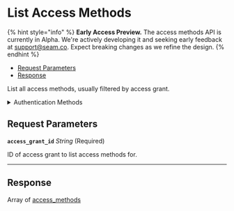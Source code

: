 # List Access Methods
{% hint style="info" %}
**Early Access Preview.** The access methods API is currently in Alpha. We're actively developing it and seeking early feedback at [support@seam.co](mailto:support@seam.co). Expect breaking changes as we refine the design.
{% endhint %}

- [Request Parameters](#request-parameters)
- [Response](#response)

List all access methods, usually filtered by access grant.


<details>

<summary>Authentication Methods</summary>

- API key
- Personal access token
  <br>Must also include the `seam-workspace` header in the request.

To learn more, see [Authentication](https://docs.seam.co/latest/api/authentication).
</details>

## Request Parameters

**`access_grant_id`** *String* (Required)

ID of access grant to list access methods for.

---


## Response

Array of [access\_methods](./)

